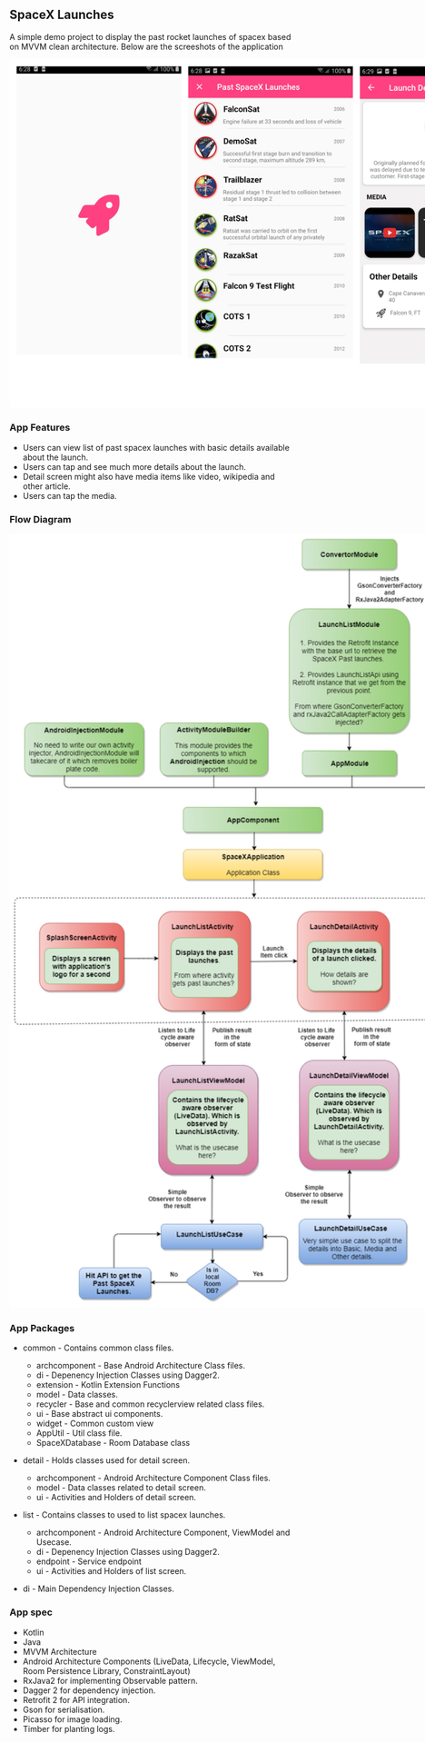 ## SpaceX Launches

A simple demo project to display the past rocket launches  of spacex based on MVVM clean architecture.
Below are the screeshots of the application

<img src="https://github.com/harisudhan7889/SpaceX/blob/master/media/SpacexScreens.jpg" width="920" style="max-width:920%;">

### App Features

* Users can view list of past spacex launches with basic details available about the launch.
* Users can tap and see much more details about the launch.
* Detail screen might also have media items like video, wikipedia and other article.
* Users can tap the media.

### Flow Diagram

<img src="https://github.com/harisudhan7889/SpaceX/blob/master/media/FlowDiagram.png" width="920" style="max-width:920%;">

### App Packages

* common - Contains common class files.

    * archcomponent - Base Android Architecture Class files.  
    * di        - Depenency Injection Classes using Dagger2.
    * extension - Kotlin Extension Functions
    * model     - Data classes.
    * recycler  - Base and common recyclerview related class files.
    * ui        - Base abstract ui components.
    * widget    - Common custom view
    * AppUtil   - Util class file.
    * SpaceXDatabase - Room Database class
    
* detail - Holds classes used for detail screen.

    * archcomponent - Android Architecture Component Class files.
    * model - Data classes related to detail screen.
    * ui    - Activities and Holders of detail screen.
    
* list - Contains classes to used to list spacex launches.

    * archcomponent - Android Architecture Component, ViewModel and Usecase.
    * di - Depenency Injection Classes using Dagger2.
    * endpoint - Service endpoint
    * ui - Activities and Holders of list screen.

* di - Main Dependency Injection Classes.    
 
### App spec

* Kotlin
* Java 
* MVVM Architecture
* Android Architecture Components (LiveData, Lifecycle, ViewModel, Room Persistence Library, ConstraintLayout)
* RxJava2 for implementing Observable pattern.
* Dagger 2 for dependency injection.
* Retrofit 2 for API integration.
* Gson for serialisation.
* Picasso for image loading.
* Timber for planting logs.



